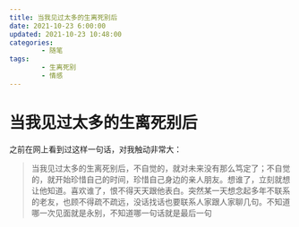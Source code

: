 ```yaml
---
title: 当我见过太多的生离死别后
date: 2021-10-23 6:00:00
updated: 2021-10-23 10:48:00
categories:
        - 随笔
tags:
        - 生离死别
        - 情感
---
```


# 当我见过太多的生离死别后

之前在网上看到过这样一句话，对我触动非常大：

> 当我见过太多的生离死别后，不自觉的，就对未来没有那么笃定了；不自觉的，就开始珍惜自己的时间，珍惜自己身边的亲人朋友。想谁了，立刻就想让他知道。喜欢谁了，恨不得天天跟他表白。突然某一天想念起多年不联系的老友，也顾不得疏不疏远，没话找话也要联系人家跟人家聊几句。不知道哪一次见面就是永别，不知道哪一句话就是最后一句

